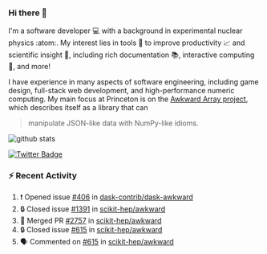 ### Hi there 👋 

I'm a software developer 💻 with a background in experimental nuclear physics :atom:. My interest lies in tools :wrench: to improve productivity :chart_with_upwards_trend: and scientific insight :telescope:, including rich documentation 📚, interactive computing 🧮, and more! 

I have experience in many aspects of software engineering, including game design, full-stack web development, and high-performance numeric computing. My main focus at Princeton is on the [Awkward Array project](awkward-array.org/), which describes itself as a library that can 
> manipulate JSON-like data with NumPy-like idioms.

![github stats](https://github-readme-stats.vercel.app/api?username=agoose77&show_icons=true&hide_rank=true&hide_title=true&bg_color=30,e76445,904e95&text_color=efe3ec&icon_color=efe3ec)
<!--
**agoose77/agoose77** is a ✨ _special_ ✨ repository because its `README.md` (this file) appears on your GitHub profile.

Here are some ideas to get you started:

- 🔭 I’m currently working on ...
- 🌱 I’m currently learning ...
- 👯 I’m looking to collaborate on ...
- 🤔 I’m looking for help with ...
- 💬 Ask me about ...
- 📫 How to reach me: ...
- 😄 Pronouns: ...
- ⚡ Fun fact: ...
-->

[![Twitter Badge](https://img.shields.io/twitter/follow/agoose77?style=flat-square&logo=Twitter&logoColor=white&color=cornflowerblue)](https://twitter.com/agoose77)

### :zap: Recent Activity

<!--START_SECTION:activity-->
1. ❗ Opened issue [#406](https://github.com/dask-contrib/dask-awkward/issues/406) in [dask-contrib/dask-awkward](https://github.com/dask-contrib/dask-awkward)
2. 🔒 Closed issue [#1391](https://github.com/scikit-hep/awkward/issues/1391) in [scikit-hep/awkward](https://github.com/scikit-hep/awkward)
3. 🎉 Merged PR [#2757](https://github.com/scikit-hep/awkward/pull/2757) in [scikit-hep/awkward](https://github.com/scikit-hep/awkward)
4. 🔒 Closed issue [#615](https://github.com/scikit-hep/awkward/issues/615) in [scikit-hep/awkward](https://github.com/scikit-hep/awkward)
5. 🗣 Commented on [#615](https://github.com/scikit-hep/awkward/issues/615#issuecomment-1801732971) in [scikit-hep/awkward](https://github.com/scikit-hep/awkward)
<!--END_SECTION:activity-->
